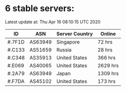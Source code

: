 # 6 stable servers:

Latest update at: Thu Apr 16 08:10:15 UTC 2020

| ID | ASN | Server Country | Online |
| -- | --- | -------------- | ------ |
| #.7F1D | AS63949 | Singapore | 72 hrs |
| #.C133 | AS51659 | Russia | 28 hrs |
| #.C348 | AS35913 | United States | 366 hrs |
| #.E069 | AS40065 | United States | 2629 hrs |
| #.2A79 | AS63949 | Japan | 1309 hrs |
| #.F7DA | AS45102 | United States | 173 hrs |

